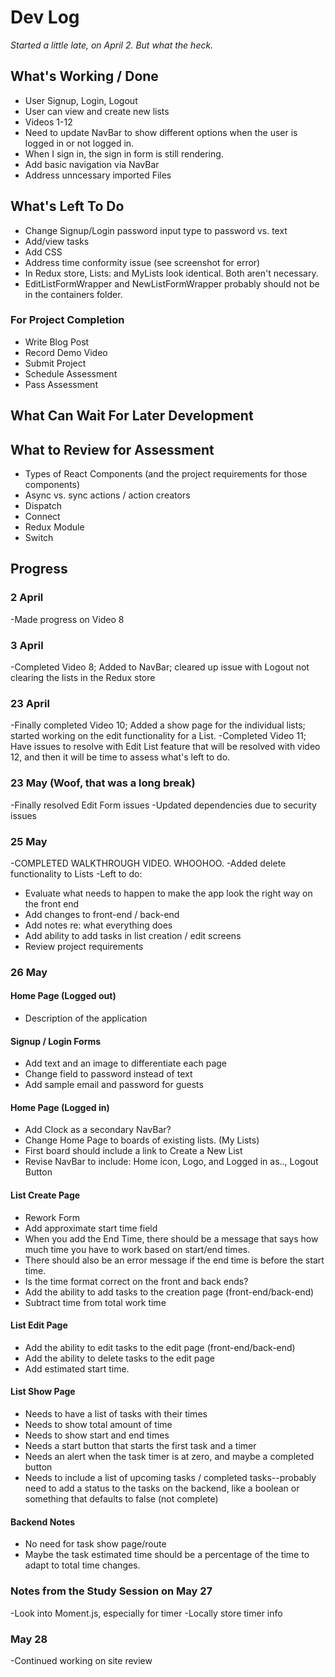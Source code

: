 # Dev Log
*Started a little late, on April 2. But what the heck.*

## What's Working / Done
* User Signup, Login, Logout
* User can view and create new lists
* Videos 1-12
* Need to update NavBar to show different options when the user is logged in or not logged in.
* When I sign in, the sign in form is still rendering.
* Add basic navigation via NavBar
* Address unncessary imported Files

## What's Left To Do
* Change Signup/Login password input type to password vs. text
* Add/view tasks
* Add CSS
* Address time conformity issue (see screenshot for error)
* In Redux store, Lists: and MyLists look identical. Both aren't necessary.
* EditListFormWrapper and NewListFormWrapper probably should not be in the containers folder.

### For Project Completion
* Write Blog Post
* Record Demo Video
* Submit Project
* Schedule Assessment
* Pass Assessment

## What Can Wait For Later Development


## What to Review for Assessment
* Types of React Components (and the project requirements for those components)
* Async vs. sync actions / action creators
* Dispatch
* Connect
* Redux Module
* Switch

## Progress

### 2 April
-Made progress on Video 8

### 3 April
-Completed Video 8; Added to NavBar; cleared up issue with Logout not clearing the lists in the Redux store

### 23 April
-Finally completed Video 10; Added a show page for the individual lists; started working on the edit functionality for a List.
-Completed Video 11; Have issues to resolve with Edit List feature that will be resolved with video 12, and then it will be time to assess what's left to do.

### 23 May (Woof, that was a long break)
-Finally resolved Edit Form issues
-Updated dependencies due to security issues

### 25 May
-COMPLETED WALKTHROUGH VIDEO. WHOOHOO.
-Added delete functionality to Lists
-Left to do:
* Evaluate what needs to happen to make the app look the right way on the front end
* Add changes to front-end / back-end
* Add notes re: what everything does
* Add ability to add tasks in list creation / edit screens
* Review project requirements

### 26 May
#### Home Page (Logged out)
* Description of the application

#### Signup / Login Forms
* Add text and an image to differentiate each page
* Change field to password instead of text
* Add sample email and password for guests

#### Home Page (Logged in)
* Add Clock as a secondary NavBar?
* Change Home Page to boards of existing lists. (My Lists)
* First board should include a link to Create a New List
* Revise NavBar to include: Home icon, Logo, and Logged in as.., Logout Button

#### List Create Page
* Rework Form
* Add approximate start time field
* When you add the End Time, there should be a message that says how much time you have to work based on start/end times.
* There should also be an error message if the end time is before the start time.
* Is the time format correct on the front and back ends?
* Add the ability to add tasks to the creation page (front-end/back-end)
* Subtract time from total work time

#### List Edit Page
* Add the ability to edit tasks to the edit page (front-end/back-end)
* Add the ability to delete tasks to the edit page
* Add estimated start time.

#### List Show Page
* Needs to have a list of tasks with their times
* Needs to show total amount of time
* Needs to show start and end times
* Needs a start button that starts the first task and a timer
* Needs an alert when the task timer is at zero, and maybe a completed button
* Needs to include a list of upcoming tasks / completed tasks--probably need to add a status to the tasks on the backend, like a boolean or something that defaults to false (not complete)

#### Backend Notes
* No need for task show page/route
* Maybe the task estimated time should be a percentage of the time to adapt to total time changes.

### Notes from the Study Session on May 27
-Look into Moment.js, especially for timer
-Locally store timer info

### May 28
-Continued working on site review 
